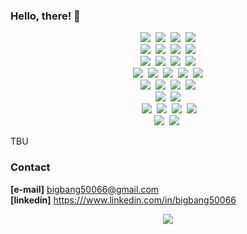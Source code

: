 ### Hello, there! 👋

<p align="center">
  <img src="https://img.shields.io/badge/Fortran-%23734F96.svg?style=flat-square&logo=fortran&logoColor=white"/></a>&nbsp
  <img src="https://img.shields.io/badge/c-%2300599C.svg?style=flat-square&logo=c&logoColor=white"/></a>&nbsp
  <img src="https://img.shields.io/badge/C++-00599C?style=flat-square&logo=C%2B%2B&logoColor=white"/></a>&nbsp
  <img src="https://img.shields.io/badge/Python-3766AB?style=flat-square&logo=Python&logoColor=white"/></a>
  <br>
  <img src="https://img.shields.io/badge/Debian-D70A53?style=flat-square&logo=debian&logoColor=white"/></a>&nbsp
  <img src="https://img.shields.io/badge/Ubuntu-E95420?style=flat-square&logo=ubuntu&logoColor=white"/></a>&nbsp
  <img src="https://img.shields.io/badge/ros-%230A0FF9.svg?style=flat-square&logo=ros&logoColor=white"/></a>&nbsp
  <img src="https://img.shields.io/badge/mac%20os-000000?style=flat-square&logo=macos&logoColor=F0F0F0"/></a>
  <br>
  <img src="https://img.shields.io/badge/VIM-%2311AB00.svg?style=flat-square&logo=vim&logoColor=white"/></a>&nbsp
  <img src="https://img.shields.io/badge/Visual%20Studio%20Code-0078d7.svg?style=flat-square&logo=visual-studio-code&logoColor=white"/></a>&nbsp
  <img src="https://img.shields.io/badge/github-%23121011.svg?style=flat-square&logo=github&logoColor=white"/></a>&nbsp
  <img src="https://img.shields.io/badge/gitlab-%23181717.svg?style=flat-square&logo=gitlab&logoColor=white"/></a>
  <br>
  <img src="https://img.shields.io/badge/docker-%230db7ed.svg?style=flat-square&logo=docker&logoColor=white"/></a>&nbsp
  <img src="https://img.shields.io/badge/kubernetes-%23326ce5.svg?style=flat-square&logo=kubernetes&logoColor=white"/></a>&nbsp
  <img src="https://img.shields.io/badge/AWS-%23FF9900.svg?style=flat-square&logo=amazon-aws&logoColor=white"/></a>&nbsp
  <img src="https://img.shields.io/badge/GoogleCloud-%234285F4.svg?style=flat-square&logo=google-cloud&logoColor=white"/></a>&nbsp
  <img src="https://img.shields.io/badge/datadog-%23632CA6.svg?style=flat-square&logo=datadog&logoColor=white"/></a>
  <br>
  <img src="https://img.shields.io/badge/opencv-%23white.svg?style=flat-square&logo=opencv&logoColor=white"/></a>&nbsp
  <img src="https://img.shields.io/badge/TensorFlow-%23FF6F00.svg?style=flat-square&logo=TensorFlow&logoColor=white"/></a>&nbsp
  <img src="https://img.shields.io/badge/PyTorch-%23EE4C2C.svg?style=flat-square&logo=PyTorch&logoColor=white"/></a>&nbsp
  <img src="https://img.shields.io/badge/mlflow-%23d9ead3.svg?style=flat-square&logo=numpy&logoColor=blue"/></a>
  <br>
  <img src="https://img.shields.io/badge/mysql-%2300f.svg?style=flat-square&logo=mysql&logoColor=white"/></a>&nbsp
  <img src="https://img.shields.io/badge/-ElasticSearch-005571?style=flat-square&logo=elasticsearch"/></a>
  <br
  <img src="https://img.shields.io/badge/Apache%20Airflow-017CEE?style=flat-square&logo=Apache%20Airflow&logoColor=white"/></a>&nbsp
  <img src="https://img.shields.io/badge/Apache%20Spark-FDEE21?style=flat-square&logo=apachespark&logoColor=black"/></a>&nbsp
  <img src="https://img.shields.io/badge/Apache%20Kafka-000?style=flat-square&logo=apachekafka"/></a>&nbsp
  <img src="https://img.shields.io/badge/Apache%20Hadoop-66CCFF?style=flat-square&logo=apachehadoop&logoColor=black"/></a>&nbsp
  <img src="https://img.shields.io/badge/Apache%20Hive-FDEE21?style=flat-square&logo=apachehive&logoColor=black"/></a>&nbsp
  <br>
  <img src="https://img.shields.io/badge/latex-%23008080.svg?style=flat-square&logo=latex&logoColor=white"/></a>&nbsp
  <img src="https://img.shields.io/badge/markdown-%23000000.svg?style=flat-squre&logo=markdown&logoColor=white"/></a>&nbsp
</p>

TBU


### Contact

  **[e-mail]**  <bigbang50066@gmail.com>  
  **[linkedin]**  <https:///www.linkedin.com/in/bigbang50066>  

<p align='center'>
  <img src="https://github-readme-stats.vercel.app/api?username=swyang50066&show_icons=true&theme=vue"/>
</p>
